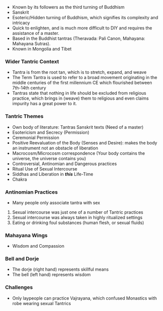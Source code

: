 - Known by its followers as the third turning of Buddhism
- Sanskrit
- Esoteric/Hidden turning of Buddhism, which signifies its complexity and intricacy
- Quick to enlighten, and is much more difficult to DIY and requires the assistance of a master.
- Based in the Buddhist tantras (Theravada: Pali Canon, Mahayana: Mahayana Sutras).
- Known in Mongolia and Tibet
### Wider Tantric Context
- Tantra is from the root tan, which is to stretch, expand, and weave
- The Term Tantra is used to refer to a broad movement originating in the middle centuries of the first millennium CE which flourished between 7th-14th century
- Tantras state that nothing in life should be excluded from religious practice, which brings in (weave) them to religious and even claims impurity has a great power to it.
### Tantric Themes
- Own body of literature: Tantras Sanskrit texts (Need of a master)
- Esotericism and Secrecy (Permission)
- Ceremonial Permission
- Positive Reevaluation of the Body (Senses and Desire): makes the body an instrument not an obstacle of liberation
- Macrocosm/Microcosm correspondence (Your body contains the universe, the universe contains you)
- Controversial, Antinomian and Dangerous practices
- Ritual Use of Sexual Intercourse
- Siddhas and Liberation in ***this*** Life-Time
- Chakra
### Antinomian Practices
- Many people only associate tantra with sex
1. Sexual intercourse was just one of a number of Tantric practices
2. Sexual intercourse was always taken in highly ritualized settings
3. Eating or drinking foul substances (human flesh, or sexual fluids)
### Mahayana Wings
- Wisdom and Compassion
### Bell and Dorje
- The dorje (right hand) represents skillful means
- The bell (left hand) represents wisdom
### Challenges
- Only laypeople can practice Vajrayana, which confused Monastics with robe wearing sexual Tantrics 